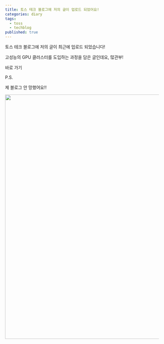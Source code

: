 ```yaml
---
title: 토스 테크 블로그에 저의 글이 업로드 되었어요!
categories: diary
tags:
  - toss
  - techblog
published: true
---
```

토스 테크 블로그에 저의 글이 최근에 업로드 되었습니다!

고성능의 GPU 클러스터를 도입하는 과정을 담은 글인데요, 많관부!

<a herf="https://toss.tech/article/securities_llm_1">바로 가기</a>


P.S.

제 블로그 안 망했어요!!

<p align="center"> <img width="800" src="https://github.com/user-attachments/assets/40bfc436-02fa-4a50-8a01-5522861aad8b"></p>

